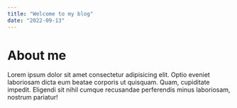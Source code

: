 ```yaml
---
title: "Welcome to my blog"
date: "2022-09-13"
---
```

<div>
<h1>About me</h1>
<p>
  Lorem ipsum dolor sit amet consectetur adipisicing elit. Optio eveniet laboriosam dicta eum beatae corporis ut quisquam. Quam, cupiditate impedit. Eligendi sit nihil cumque recusandae perferendis minus laboriosam, nostrum pariatur!
</p>
  </div>

